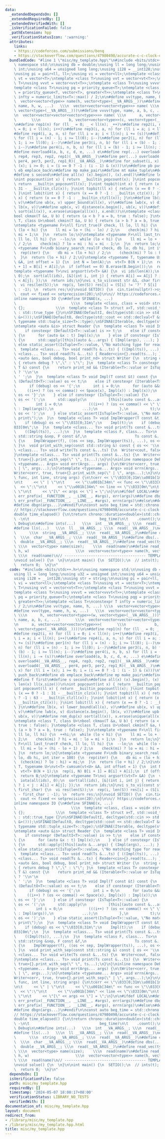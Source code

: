 ```yaml
---
data:
  _extendedDependsOn: []
  _extendedRequiredBy: []
  _extendedVerifiedWith: []
  _isVerificationFailed: false
  _pathExtension: hpp
  _verificationStatusIcon: ':warning:'
  attributes:
    links:
    - https://codeforces.com/submissions/benq
    - https://stackoverflow.com/questions/47980498/accurate-c-c-clock-on-a-multi-core-processor-with-auto-overclock?noredirect=1&lq=1
  bundledCode: "#line 1 \"misc/my_template.hpp\"\n#include <bits/stdc++.h>\n\nusing\
    \ namespace std;\n\nusing db = double;\nusing ll = long long;\nusing u32 = unsigned\
    \ int;\nusing u64 = unsigned long long;\nusing i128 = __int128;\nusing str = string;\n\
    \nusing pi = pair<ll, ll>;\nusing vi = vector<ll>;\ntemplate <class T>\nusing\
    \ vt = vector<T>;\ntemplate <class T>\nusing vvt = vector<vt<T>>;\ntemplate <class\
    \ T>\nusing vvvt = vector<vvt<T>>;\ntemplate <class T>\nusing vvvvt = vector<vvvt<T>>;\n\
    template <class T>\nusing pq = priority_queue<T>;\ntemplate <class T>\nusing pqg\
    \ = priority_queue<T, vector<T>, greater<T>>;\ntemplate <class T>\nconstexpr T\
    \ infty = numeric_limits<T>::max() / 2;\n\n#define vv(type, name, h, ...) \\\n\
    \  vector<vector<type>> name(h, vector<type>(__VA_ARGS__))\n#define vvv(type,\
    \ name, h, w, ...)   \\\n  vector<vector<vector<type>>> name( \\\n      h, vector<vector<type>>(w,\
    \ vector<type>(__VA_ARGS__)))\n#define vvvv(type, name, a, b, c, ...)       \\\
    \n  vector<vector<vector<vector<type>>>> name( \\\n      a, vector<vector<vector<type>>>(\
    \       \\\n             b, vector<vector<type>>(c, vector<type>(__VA_ARGS__))))\n\
    \n#define rep1(n) for (ll _ = 0; _ < ll(n); _++)\n#define rep2(i, n) for (ll i\
    \ = 0; i < ll(n); i++)\n#define rep3(i, a, n) for (ll i = a; i < ll(n); i++)\n\
    #define rep4(i, a, n, s) for (ll i = a; i < ll(n); i += (s))\n#define per1(n)\
    \ for (ll i = (n) - 1; i >= ll(0); i--)\n#define per2(i, n) for (ll i = (n) -\
    \ 1; i >= ll(0); i--)\n#define per3(i, n, b) for (ll i = (b) - 1; i >= ll(n);\
    \ i--)\n#define per4(i, n, b, s) for (ll i = (b) - 1; i >= ll(n); i -= (s))\n\
    #define overload4(a, b, c, d, e, ...) e\n#define rep(...) overload4(__VA_ARGS__,\
    \ rep4, rep3, rep2, rep1)(__VA_ARGS__)\n#define per(...) overload4(__VA_ARGS__,\
    \ per4, per3, per2, rep1_R)(__VA_ARGS__)\n#define for_subset(i, x) for (ll i =\
    \ (x); i >= 0; i = (i == 0 ? -1 : (i - 1) & (x)))\n\n#define pb push_back\n#define\
    \ eb emplace_back\n#define mp make_pair\n#define mt make_tuple\n#define f first\n\
    #define s second\n#define all(x) (x).begin(), (x).end()\n#define len(x) ll(x.size())\n\
    \nint popcount(int x) { return __builtin_popcount(x); }\nint popcount(ll x) {\
    \ return __builtin_popcountll(x); }\nint topbit(int x) { return (x == 0 ? -1 :\
    \ 31 - __builtin_clz(x)); }\nint topbit(ll x) { return (x == 0 ? -1 : 63 - __builtin_clzll(x));\
    \ }\nint lobit(int x) { return (x == 0 ? -1 : __builtin_ctz(x)); }\nint lobit(ll\
    \ x) { return (x == 0 ? -1 : __builtin_ctzll(x)); }\n\n#define lb(x, v) lower_bound(all(x),\
    \ v)\n#define ub(x, v) upper_bound(all(x), v)\n#define lwb(x, v) distance(x.begin(),\
    \ lb(x, v))\n#define upb(x, v) distance(x.begin(), ub(x, v))\n#define rem_dup(x)\
    \ sort(all(x)), x.erase(unique(all(x)), x.end())\n\ntemplate <class T, class U>\n\
    bool ckmax(T &a, U b) { return (a < b ? a = b, true : false); }\ntemplate <class\
    \ T, class U>\nbool ckmin(T &a, U b) { return (a > b ? a = b, true : false); }\n\
    \ntemplate <typename F>\nll first_true(F check, ll lo, ll hi) {\n  ++hi;\n  while\
    \ (lo < hi) {\n    ll mi = lo + (hi - lo) / 2;\n    check(mi) ? hi = mi : lo =\
    \ mi + 1;\n  }\n  return lo;\n}\ntemplate <typename F>\nll last_true(F check,\
    \ ll lo, ll hi) {\n  --lo;\n  while (lo < hi) {\n    ll mi = lo + (hi - lo + 1)\
    \ / 2;\n    check(mi) ? lo = mi : hi = mi - 1;\n  }\n  return lo;\n}\ntemplate\
    \ <typename F>\ndb binary_search_real(F check, db lo, db hi, int iter = 100) {\n\
    \  rep(iter) {\n    db mi = (lo + hi) / 2;\n    (check(mi) ? lo : hi) = mi;\n\
    \  }\n  return (lo + hi) / 2;\n}\ntemplate <typename T, typename U>\nvt<T> cumsum(vt<U>\
    \ &A, int offset = 1) {\n  int N = len(A);\n  vt<T> B(N + 1);\n  rep(i, N) B[i\
    \ + 1] = B[i] + A[i];\n  if (offset == 0) B.erase(B.begin());\n  return B;\n}\n\
    template <typename T>\nvi argsort(vt<T> &A) {\n  vi ids(len(A));\n  iota(all(ids),\
    \ 0);\n  sort(all(ids), [&](int i, int j) { return A[i] == A[j] ? i < j : A[i]\
    \ < A[j]; });\n  return ids;\n}\nvi s_to_vi(const str &S, char first_char) {\n\
    \  vi res(len(S));\n  rep(i, len(S)) res[i] = (S[i] != '?' ? S[i] - first_char\
    \ : -1); \n  return res;\n}\nvoid SETIO() {\n  cin.tie(nullptr)->sync_with_stdio(false);\n\
    \  cout << fixed << setprecision(20);\n}\n\n// https://codeforces.com/submissions/benq\n\
    inline namespace IO {\n#define SFINAE(x, ...)                                \
    \                         \\\n  template <class, class = void> struct x : std::false_type\
    \ {};              \\\n  template <class T> struct x<T, std::void_t<__VA_ARGS__>>\
    \ : std::true_type {}\n\nSFINAE(DefaultI, decltype(std::cin >> std::declval<T\
    \ &>()));\nSFINAE(DefaultO, decltype(std::cout << std::declval<T &>()));\nSFINAE(IsTuple,\
    \ typename std::tuple_size<T>::type);\nSFINAE(Iterable, decltype(std::begin(std::declval<T>())));\n\
    \ntemplate <auto &is> struct Reader {\n  template <class T> void Impl(T &t) {\n\
    \    if constexpr (DefaultI<T>::value) is >> t;\n    else if constexpr (Iterable<T>::value)\
    \ {\n      for (auto &x : t) Impl(x);\n    } else if constexpr (IsTuple<T>::value)\
    \ {\n      std::apply([this](auto &...args) { (Impl(args), ...); }, t);\n    }\
    \ else static_assert(IsTuple<T>::value, \"No matching type for read\");\n  }\n\
    \  template <class... Ts> void read(Ts &...ts) { ((Impl(ts)), ...); }\n};\ntemplate\
    \ <class... Ts> void read(Ts &...ts) { Reader<cin>{}.read(ts...); }\n\ntemplate\
    \ <auto &os, bool debug, bool print_nd> struct Writer {\n  string comma() const\
    \ { return debug ? \",\" : \"\"; }\n  template <class T> constexpr char Space(const\
    \ T &) const {\n    return print_nd && (Iterable<T>::value or IsTuple<T>::value)\
    \ ? '\\n'\n                                                                 :\
    \ ' ';\n  }\n  template <class T> void Impl(T const &t) const {\n    if constexpr\
    \ (DefaultO<T>::value) os << t;\n    else if constexpr (Iterable<T>::value) {\n\
    \      if (debug) os << '{';\n      int i = 0;\n      for (auto &&x : t)\n   \
    \     ((i++) ? (os << comma() << Space(x), Impl(x)) : Impl(x));\n      if (debug)\
    \ os << '}';\n    } else if constexpr (IsTuple<T>::value) {\n      if (debug)\
    \ os << '(';\n      std::apply(\n          [this](auto const &...args) {\n   \
    \         int i = 0;\n            (((i++) ? (os << comma() << \" \", Impl(args))\
    \ : Impl(args)),\n             ...);\n          },\n          t);\n      if (debug)\
    \ os << ')';\n    } else static_assert(IsTuple<T>::value, \"No matching type for\
    \ print\");\n  }\n  template <class T> void ImplWrapper(T const &t) const {\n\
    \    if (debug) os << \"\\033[0;31m\";\n    Impl(t);\n    if (debug) os << \"\\\
    033[0m\";\n  }\n  template <class... Ts> void print(Ts const &...ts) const {\n\
    \    ((Impl(ts)), ...);\n  }\n  template <class F, class... Ts>\n  void print_with_sep(const\
    \ std::string &sep, F const &f,\n                      Ts const &...ts) const\
    \ {\n    ImplWrapper(f), ((os << sep, ImplWrapper(ts)), ...), os << '\\n';\n \
    \ }\n  void print_with_sep(const std::string &) const { os << '\\n'; }\n};\ntemplate\
    \ <class... Ts> void write(Ts const &...ts) {\n  Writer<cout, false, true>{}.print(ts...);\n\
    }\ntemplate <class... Ts> void print(Ts const &...ts) {\n  Writer<cout, false,\
    \ true>{}.print_with_sep(\" \", ts...);\n}\n}\ninline namespace Debug {\ntemplate\
    \ <typename... Args> void err(Args... args) {\n\tWriter<cerr, true, false>{}.print_with_sep(\"\
    \ | \", args...);\n}\ntemplate <typename... Args> void errn(Args... args) {\n\t\
    Writer<cerr, true, true>{}.print_with_sep(\" | \", args...);\n}\n\nvoid err_prefix(str\
    \ func, int line, string args) {\n\tcerr << \"\\033[0;31m\\u001b[1mDEBUG\\033[0m\"\
    \n\t     << \" | \"\n\t     << \"\\u001b[34m\" << func << \"\\033[0m\"\n\t   \
    \  << \":\"\n\t     << \"\\u001b[34m\" << line << \"\\033[0m\"\n\t     << \" -\
    \ \"\n\t     << \"[\" << args << \"] = \";\n}\n\n#ifdef LOCAL\n#define dbg(args...)\
    \ err_prefix(__FUNCTION__, __LINE__, #args), err(args)\n#define dbgn(args...)\
    \ err_prefix(__FUNCTION__, __LINE__, #args), errn(args)\n#else\n#define dbg(...)\n\
    #define dbgn(args...)\n#endif\n\nconst auto beg_time = std::chrono::high_resolution_clock::now();\n\
    // https://stackoverflow.com/questions/47980498/accurate-c-c-clock-on-a-multi-core-processor-with-auto-overclock?noredirect=1&lq=1\n\
    double time_elapsed() {\n\treturn chrono::duration<double>(std::chrono::high_resolution_clock::now()\
    \ -\n\t                                beg_time)\n\t    .count();\n}\n}  // namespace\
    \ Debug\n\n#define ints(...)   \\\n  int __VA_ARGS__; \\\n  read(__VA_ARGS__)\n\
    #define lls(...)   \\\n  ll __VA_ARGS__; \\\n  read(__VA_ARGS__)\n#define strs(...)\
    \      \\\n  string __VA_ARGS__; \\\n  read(__VA_ARGS__)\n#define chars(...) \
    \  \\\n  char __VA_ARGS__; \\\n  read(__VA_ARGS__)\n#define dbs(...)      \\\n\
    \  double __VA_ARGS__; \\\n  read(__VA_ARGS__)\n#define read_vec(type, name, size)\
    \ \\\n  vector<type> name(size);    \\\n  read(name)\n#define read_vv(type, name,\
    \ h, w)                     \\\n  vector<vector<type>> name(h, vector<type>(w));\
    \ \\\n  read(name)\n// ------------------------------------- TEMPLATE ABOVE ------------------------------//\n\
    \nvoid solve() {\n  \n}\n\nint main() {\n  SETIO();\n  // ints(t); rep(t)\n  solve();\n\
    \  return 0;  \n}\n"
  code: "#include <bits/stdc++.h>\n\nusing namespace std;\n\nusing db = double;\n\
    using ll = long long;\nusing u32 = unsigned int;\nusing u64 = unsigned long long;\n\
    using i128 = __int128;\nusing str = string;\n\nusing pi = pair<ll, ll>;\nusing\
    \ vi = vector<ll>;\ntemplate <class T>\nusing vt = vector<T>;\ntemplate <class\
    \ T>\nusing vvt = vector<vt<T>>;\ntemplate <class T>\nusing vvvt = vector<vvt<T>>;\n\
    template <class T>\nusing vvvvt = vector<vvvt<T>>;\ntemplate <class T>\nusing\
    \ pq = priority_queue<T>;\ntemplate <class T>\nusing pqg = priority_queue<T, vector<T>,\
    \ greater<T>>;\ntemplate <class T>\nconstexpr T infty = numeric_limits<T>::max()\
    \ / 2;\n\n#define vv(type, name, h, ...) \\\n  vector<vector<type>> name(h, vector<type>(__VA_ARGS__))\n\
    #define vvv(type, name, h, w, ...)   \\\n  vector<vector<vector<type>>> name(\
    \ \\\n      h, vector<vector<type>>(w, vector<type>(__VA_ARGS__)))\n#define vvvv(type,\
    \ name, a, b, c, ...)       \\\n  vector<vector<vector<vector<type>>>> name( \\\
    \n      a, vector<vector<vector<type>>>(       \\\n             b, vector<vector<type>>(c,\
    \ vector<type>(__VA_ARGS__))))\n\n#define rep1(n) for (ll _ = 0; _ < ll(n); _++)\n\
    #define rep2(i, n) for (ll i = 0; i < ll(n); i++)\n#define rep3(i, a, n) for (ll\
    \ i = a; i < ll(n); i++)\n#define rep4(i, a, n, s) for (ll i = a; i < ll(n); i\
    \ += (s))\n#define per1(n) for (ll i = (n) - 1; i >= ll(0); i--)\n#define per2(i,\
    \ n) for (ll i = (n) - 1; i >= ll(0); i--)\n#define per3(i, n, b) for (ll i =\
    \ (b) - 1; i >= ll(n); i--)\n#define per4(i, n, b, s) for (ll i = (b) - 1; i >=\
    \ ll(n); i -= (s))\n#define overload4(a, b, c, d, e, ...) e\n#define rep(...)\
    \ overload4(__VA_ARGS__, rep4, rep3, rep2, rep1)(__VA_ARGS__)\n#define per(...)\
    \ overload4(__VA_ARGS__, per4, per3, per2, rep1_R)(__VA_ARGS__)\n#define for_subset(i,\
    \ x) for (ll i = (x); i >= 0; i = (i == 0 ? -1 : (i - 1) & (x)))\n\n#define pb\
    \ push_back\n#define eb emplace_back\n#define mp make_pair\n#define mt make_tuple\n\
    #define f first\n#define s second\n#define all(x) (x).begin(), (x).end()\n#define\
    \ len(x) ll(x.size())\n\nint popcount(int x) { return __builtin_popcount(x); }\n\
    int popcount(ll x) { return __builtin_popcountll(x); }\nint topbit(int x) { return\
    \ (x == 0 ? -1 : 31 - __builtin_clz(x)); }\nint topbit(ll x) { return (x == 0\
    \ ? -1 : 63 - __builtin_clzll(x)); }\nint lobit(int x) { return (x == 0 ? -1 :\
    \ __builtin_ctz(x)); }\nint lobit(ll x) { return (x == 0 ? -1 : __builtin_ctzll(x));\
    \ }\n\n#define lb(x, v) lower_bound(all(x), v)\n#define ub(x, v) upper_bound(all(x),\
    \ v)\n#define lwb(x, v) distance(x.begin(), lb(x, v))\n#define upb(x, v) distance(x.begin(),\
    \ ub(x, v))\n#define rem_dup(x) sort(all(x)), x.erase(unique(all(x)), x.end())\n\
    \ntemplate <class T, class U>\nbool ckmax(T &a, U b) { return (a < b ? a = b,\
    \ true : false); }\ntemplate <class T, class U>\nbool ckmin(T &a, U b) { return\
    \ (a > b ? a = b, true : false); }\n\ntemplate <typename F>\nll first_true(F check,\
    \ ll lo, ll hi) {\n  ++hi;\n  while (lo < hi) {\n    ll mi = lo + (hi - lo) /\
    \ 2;\n    check(mi) ? hi = mi : lo = mi + 1;\n  }\n  return lo;\n}\ntemplate <typename\
    \ F>\nll last_true(F check, ll lo, ll hi) {\n  --lo;\n  while (lo < hi) {\n  \
    \  ll mi = lo + (hi - lo + 1) / 2;\n    check(mi) ? lo = mi : hi = mi - 1;\n \
    \ }\n  return lo;\n}\ntemplate <typename F>\ndb binary_search_real(F check, db\
    \ lo, db hi, int iter = 100) {\n  rep(iter) {\n    db mi = (lo + hi) / 2;\n  \
    \  (check(mi) ? lo : hi) = mi;\n  }\n  return (lo + hi) / 2;\n}\ntemplate <typename\
    \ T, typename U>\nvt<T> cumsum(vt<U> &A, int offset = 1) {\n  int N = len(A);\n\
    \  vt<T> B(N + 1);\n  rep(i, N) B[i + 1] = B[i] + A[i];\n  if (offset == 0) B.erase(B.begin());\n\
    \  return B;\n}\ntemplate <typename T>\nvi argsort(vt<T> &A) {\n  vi ids(len(A));\n\
    \  iota(all(ids), 0);\n  sort(all(ids), [&](int i, int j) { return A[i] == A[j]\
    \ ? i < j : A[i] < A[j]; });\n  return ids;\n}\nvi s_to_vi(const str &S, char\
    \ first_char) {\n  vi res(len(S));\n  rep(i, len(S)) res[i] = (S[i] != '?' ? S[i]\
    \ - first_char : -1); \n  return res;\n}\nvoid SETIO() {\n  cin.tie(nullptr)->sync_with_stdio(false);\n\
    \  cout << fixed << setprecision(20);\n}\n\n// https://codeforces.com/submissions/benq\n\
    inline namespace IO {\n#define SFINAE(x, ...)                                \
    \                         \\\n  template <class, class = void> struct x : std::false_type\
    \ {};              \\\n  template <class T> struct x<T, std::void_t<__VA_ARGS__>>\
    \ : std::true_type {}\n\nSFINAE(DefaultI, decltype(std::cin >> std::declval<T\
    \ &>()));\nSFINAE(DefaultO, decltype(std::cout << std::declval<T &>()));\nSFINAE(IsTuple,\
    \ typename std::tuple_size<T>::type);\nSFINAE(Iterable, decltype(std::begin(std::declval<T>())));\n\
    \ntemplate <auto &is> struct Reader {\n  template <class T> void Impl(T &t) {\n\
    \    if constexpr (DefaultI<T>::value) is >> t;\n    else if constexpr (Iterable<T>::value)\
    \ {\n      for (auto &x : t) Impl(x);\n    } else if constexpr (IsTuple<T>::value)\
    \ {\n      std::apply([this](auto &...args) { (Impl(args), ...); }, t);\n    }\
    \ else static_assert(IsTuple<T>::value, \"No matching type for read\");\n  }\n\
    \  template <class... Ts> void read(Ts &...ts) { ((Impl(ts)), ...); }\n};\ntemplate\
    \ <class... Ts> void read(Ts &...ts) { Reader<cin>{}.read(ts...); }\n\ntemplate\
    \ <auto &os, bool debug, bool print_nd> struct Writer {\n  string comma() const\
    \ { return debug ? \",\" : \"\"; }\n  template <class T> constexpr char Space(const\
    \ T &) const {\n    return print_nd && (Iterable<T>::value or IsTuple<T>::value)\
    \ ? '\\n'\n                                                                 :\
    \ ' ';\n  }\n  template <class T> void Impl(T const &t) const {\n    if constexpr\
    \ (DefaultO<T>::value) os << t;\n    else if constexpr (Iterable<T>::value) {\n\
    \      if (debug) os << '{';\n      int i = 0;\n      for (auto &&x : t)\n   \
    \     ((i++) ? (os << comma() << Space(x), Impl(x)) : Impl(x));\n      if (debug)\
    \ os << '}';\n    } else if constexpr (IsTuple<T>::value) {\n      if (debug)\
    \ os << '(';\n      std::apply(\n          [this](auto const &...args) {\n   \
    \         int i = 0;\n            (((i++) ? (os << comma() << \" \", Impl(args))\
    \ : Impl(args)),\n             ...);\n          },\n          t);\n      if (debug)\
    \ os << ')';\n    } else static_assert(IsTuple<T>::value, \"No matching type for\
    \ print\");\n  }\n  template <class T> void ImplWrapper(T const &t) const {\n\
    \    if (debug) os << \"\\033[0;31m\";\n    Impl(t);\n    if (debug) os << \"\\\
    033[0m\";\n  }\n  template <class... Ts> void print(Ts const &...ts) const {\n\
    \    ((Impl(ts)), ...);\n  }\n  template <class F, class... Ts>\n  void print_with_sep(const\
    \ std::string &sep, F const &f,\n                      Ts const &...ts) const\
    \ {\n    ImplWrapper(f), ((os << sep, ImplWrapper(ts)), ...), os << '\\n';\n \
    \ }\n  void print_with_sep(const std::string &) const { os << '\\n'; }\n};\ntemplate\
    \ <class... Ts> void write(Ts const &...ts) {\n  Writer<cout, false, true>{}.print(ts...);\n\
    }\ntemplate <class... Ts> void print(Ts const &...ts) {\n  Writer<cout, false,\
    \ true>{}.print_with_sep(\" \", ts...);\n}\n}\ninline namespace Debug {\ntemplate\
    \ <typename... Args> void err(Args... args) {\n\tWriter<cerr, true, false>{}.print_with_sep(\"\
    \ | \", args...);\n}\ntemplate <typename... Args> void errn(Args... args) {\n\t\
    Writer<cerr, true, true>{}.print_with_sep(\" | \", args...);\n}\n\nvoid err_prefix(str\
    \ func, int line, string args) {\n\tcerr << \"\\033[0;31m\\u001b[1mDEBUG\\033[0m\"\
    \n\t     << \" | \"\n\t     << \"\\u001b[34m\" << func << \"\\033[0m\"\n\t   \
    \  << \":\"\n\t     << \"\\u001b[34m\" << line << \"\\033[0m\"\n\t     << \" -\
    \ \"\n\t     << \"[\" << args << \"] = \";\n}\n\n#ifdef LOCAL\n#define dbg(args...)\
    \ err_prefix(__FUNCTION__, __LINE__, #args), err(args)\n#define dbgn(args...)\
    \ err_prefix(__FUNCTION__, __LINE__, #args), errn(args)\n#else\n#define dbg(...)\n\
    #define dbgn(args...)\n#endif\n\nconst auto beg_time = std::chrono::high_resolution_clock::now();\n\
    // https://stackoverflow.com/questions/47980498/accurate-c-c-clock-on-a-multi-core-processor-with-auto-overclock?noredirect=1&lq=1\n\
    double time_elapsed() {\n\treturn chrono::duration<double>(std::chrono::high_resolution_clock::now()\
    \ -\n\t                                beg_time)\n\t    .count();\n}\n}  // namespace\
    \ Debug\n\n#define ints(...)   \\\n  int __VA_ARGS__; \\\n  read(__VA_ARGS__)\n\
    #define lls(...)   \\\n  ll __VA_ARGS__; \\\n  read(__VA_ARGS__)\n#define strs(...)\
    \      \\\n  string __VA_ARGS__; \\\n  read(__VA_ARGS__)\n#define chars(...) \
    \  \\\n  char __VA_ARGS__; \\\n  read(__VA_ARGS__)\n#define dbs(...)      \\\n\
    \  double __VA_ARGS__; \\\n  read(__VA_ARGS__)\n#define read_vec(type, name, size)\
    \ \\\n  vector<type> name(size);    \\\n  read(name)\n#define read_vv(type, name,\
    \ h, w)                     \\\n  vector<vector<type>> name(h, vector<type>(w));\
    \ \\\n  read(name)\n// ------------------------------------- TEMPLATE ABOVE ------------------------------//\n\
    \nvoid solve() {\n  \n}\n\nint main() {\n  SETIO();\n  // ints(t); rep(t)\n  solve();\n\
    \  return 0;  \n}\n"
  dependsOn: []
  isVerificationFile: false
  path: misc/my_template.hpp
  requiredBy: []
  timestamp: '2024-05-07 18:00:17+08:00'
  verificationStatus: LIBRARY_NO_TESTS
  verifiedWith: []
documentation_of: misc/my_template.hpp
layout: document
redirect_from:
- /library/misc/my_template.hpp
- /library/misc/my_template.hpp.html
title: misc/my_template.hpp
---
```

